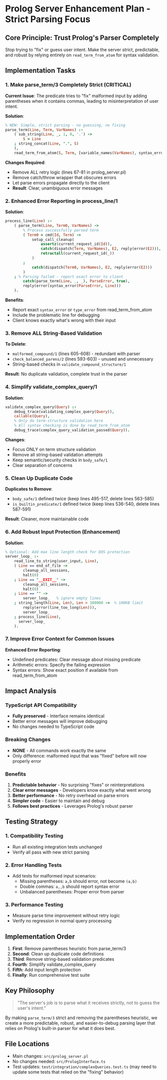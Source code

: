 # Prolog Server Enhancement Plan - Strict Parsing Focus

## Core Principle: **Trust Prolog's Parser Completely**
Stop trying to "fix" or guess user intent. Make the server strict, predictable, and robust by relying entirely on `read_term_from_atom` for syntax validation.

## Implementation Tasks

### 1. **Make parse_term/3 Completely Strict** (CRITICAL)

**Current Issue**: The predicate tries to "fix" malformed input by adding parentheses when it contains commas, leading to misinterpretation of user intent.

**Solution**:
```prolog
% NEW: Simple, strict parsing - no guessing, no fixing
parse_term(Line, Term, VarNames) :-
    ( sub_string(Line, _, 1, 0, '.') ->
        S = Line
    ; string_concat(Line, ".", S)
    ),
    read_term_from_atom(S, Term, [variable_names(VarNames), syntax_errors(error)]).
```

**Changes Required**:
- Remove ALL retry logic (lines 67-81 in prolog_server.pl)
- Remove catch/throw wrapper that obscures errors
- Let parse errors propagate directly to the client
- **Result**: Clear, unambiguous error messages

### 2. **Enhanced Error Reporting in process_line/1**

**Solution**:
```prolog
process_line(Line) :-
    ( parse_term(Line, Term0, VarNames) ->
        % Process successfully parsed term
        ( Term0 = cmd(Id, Term) ->
            setup_call_cleanup(
                assertz(current_request_id(Id)),
                catch(dispatch(Term, VarNames), E2, reply(error(E2))),
                retractall(current_request_id(_))
            )
        ;
            catch(dispatch(Term0, VarNames), E2, reply(error(E2)))
        )
    ; % Parsing failed - report exact error to client
        catch(parse_term(Line, _, _), ParseError, true),
        reply(error(syntax_error(ParseError, Line)))
    ).
```

**Benefits**:
- Report exact `syntax_error` or `type_error` from read_term_from_atom
- Include the problematic line for debugging
- Client knows exactly what's wrong with their input

### 3. **Remove ALL String-Based Validation**

**To Delete**:
- `malformed_compound/1` (lines 605-608) - redundant with parser
- `check_balanced_parens/2` (lines 593-603) - unused and unnecessary
- String-based checks in `validate_compound_structure/1`

**Result**: No duplicate validation, complete trust in the parser

### 4. **Simplify validate_complex_query/1**

**Solution**:
```prolog
validate_complex_query(Query) :-
    debug_trace(validating_complex_query(Query)),
    callable(Query),
    % Only do term-structure validation here
    % All syntax checking is done by read_term_from_atom
    debug_trace(complex_query_validation_passed(Query)).
```

**Changes**:
- Focus ONLY on term structure validation
- Remove all string-based validation attempts
- Keep semantic/security checks in `body_safe/1`
- Clear separation of concerns

### 5. **Clean Up Duplicate Code**

**Duplicates to Remove**:
- `body_safe/1` defined twice (keep lines 495-517, delete lines 563-585)
- `is_builtin_predicate/1` defined twice (keep lines 536-540, delete lines 587-591)

**Result**: Cleaner, more maintainable code

### 6. **Add Robust Input Protection** (Enhancement)

**Solution**:
```prolog
% Optional: Add max line length check for DOS protection
server_loop_ :-
    read_line_to_string(user_input, Line),
    ( Line == end_of_file ->
        cleanup_all_sessions,
        halt(0)
    ; Line == "__EXIT__" ->
        cleanup_all_sessions,
        halt(0)
    ; Line == "" ->
        server_loop_   % ignore empty lines
    ; string_length(Line, Len), Len > 100000 ->  % 100KB limit
        reply(error(line_too_long(Len))),
        server_loop_
    ; process_line(Line),
      server_loop_
    ).
```

### 7. **Improve Error Context for Common Issues**

**Enhanced Error Reporting**:
- Undefined predicates: Clear message about missing predicate
- Arithmetic errors: Specify the failing expression
- Syntax errors: Show exact position if available from read_term_from_atom

## Impact Analysis

### TypeScript API Compatibility
- **Fully preserved** - Interface remains identical
- Better error messages will improve debugging
- No changes needed to TypeScript code

### Breaking Changes
- **NONE** - All commands work exactly the same
- Only difference: malformed input that was "fixed" before will now properly error

### Benefits
1. **Predictable behavior** - No surprising "fixes" or reinterpretations
2. **Clear error messages** - Developers know exactly what went wrong
3. **Better performance** - No retry overhead on parse errors
4. **Simpler code** - Easier to maintain and debug
5. **Follows best practices** - Leverages Prolog's robust parser

## Testing Strategy

### 1. Compatibility Testing
- Run all existing integration tests unchanged
- Verify all pass with new strict parsing

### 2. Error Handling Tests
- Add tests for malformed input scenarios:
  - Missing parentheses: `a,b` should error, not become `(a,b)`
  - Double commas: `a,,b` should report syntax error
  - Unbalanced parentheses: Proper error from parser
  
### 3. Performance Testing
- Measure parse time improvement without retry logic
- Verify no regression in normal query processing

## Implementation Order

1. **First**: Remove parentheses heuristic from parse_term/3
2. **Second**: Clean up duplicate code definitions
3. **Third**: Remove string-based validation predicates
4. **Fourth**: Simplify validate_complex_query
5. **Fifth**: Add input length protection
6. **Finally**: Run comprehensive test suite

## Key Philosophy

> "The server's job is to parse what it receives strictly, not to guess the user's intent."

By making `parse_term/3` strict and removing the parentheses heuristic, we create a more predictable, robust, and easier-to-debug parsing layer that relies on Prolog's built-in parser for what it does best.

## File Locations

- Main changes: `src/prolog_server.pl`
- No changes needed: `src/PrologInterface.ts`
- Test updates: `test/integration/complexQueries.test.ts` (may need to update some tests that relied on the "fixing" behavior)